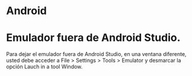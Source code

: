 # Android

# Emulador fuera de Android Studio.

Para dejar el emulador fuera de Android Studio, en una ventana diferente, usted debe acceder a File > Settings > Tools > Emulator y desmarcar la opción Lauch in a tool Window.